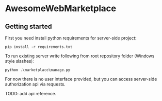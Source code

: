 # AwesomeWebMarketplace



## Getting started

First you need install python requirements for server-side project:

```commandline
pip install -r requirements.txt
```

To run existing server write following from root  repository folder (Windows style slashes):

```commandline
python .\marketplace\manage.py
```

For now there is no user interface provided, 
but you can access server-side authorization api via requests.

TODO: add api reference.